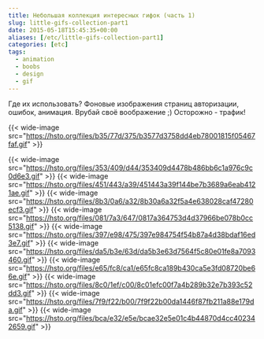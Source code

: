 ```yaml
---
title: Небольшая коллекция интересных гифок (часть 1)
slug: little-gifs-collection-part1
date: 2015-05-18T15:45:35+00:00
aliases: [/etc/little-gifs-collection-part1]
categories: [etc]
tags:
  - animation
  - boobs
  - design
  - gif
---
```


Где их использовать? Фоновые изображения страниц авторизации, ошибок, анимация. Врубай своё воображение ;) Осторожно - трафик!

{{< wide-image src="https://hsto.org/files/b35/77d/375/b3577d3758dd4eb78001815f05467faf.gif" >}}

<!--more-->

{{< wide-image src="https://hsto.org/files/353/409/d44/353409d4478b486bb6c1a976c9c0d6e3.gif" >}}
{{< wide-image src="https://hsto.org/files/451/443/a39/451443a39f144be7b3689a6eab4121ae.gif" >}}
{{< wide-image src="https://hsto.org/files/8b3/0a6/a32/8b30a6a32f5a4e638028caf47280ecf3.gif" >}}
{{< wide-image src="https://hsto.org/files/081/7a3/647/0817a364753d4d37966be078b0cc5138.gif" >}}
{{< wide-image src="https://hsto.org/files/397/e98/475/397e984754f54b87a4d38bdaf16ed3e7.gif" >}}
{{< wide-image src="https://hsto.org/files/da5/b3e/63d/da5b3e63d7564f5c80e01fe8a7093460.gif" >}}
{{< wide-image src="https://hsto.org/files/e65/fc8/ca1/e65fc8ca189b430ca5e3fd08720be66e.gif" >}}
{{< wide-image src="https://hsto.org/files/8c0/1ef/c00/8c01efc00f7a4b289b32e7b393c52dd3.gif" >}}
{{< wide-image src="https://hsto.org/files/7f9/f22/b00/7f9f22b00da1446f87fb211a88e179da.gif" >}}
{{< wide-image src="https://hsto.org/files/bca/e32/e5e/bcae32e5e01c4b44870d4cc402342659.gif" >}}
